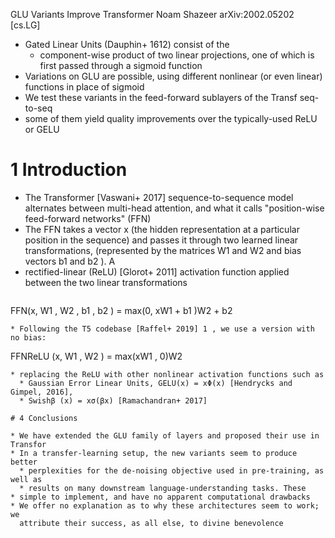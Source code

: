GLU Variants Improve Transformer
Noam Shazeer
arXiv:2002.05202 [cs.LG]

* Gated Linear Units (Dauphin+ 1612) consist of the
  * component-wise product of two linear projections, one of which is first
    passed through a sigmoid function
* Variations on GLU are possible, using
  different nonlinear (or even linear) functions in place of sigmoid
* We test these variants in the feed-forward sublayers of the Transf seq-to-seq
* some of them yield quality improvements over the typically-used ReLU or GELU

# 1 Introduction

* The Transformer [Vaswani+ 2017] sequence-to-sequence model
  alternates between multi-head attention, and what it calls
  "position-wise feed-forward networks" (FFN)
* The FFN takes a vector x (the hidden representation at a particular position
  in the sequence) and passes it through two learned linear transformations,
  (represented by the matrices W1 and W2 and bias vectors b1 and b2 ). A
* rectified-linear (ReLU) [Glorot+ 2011] activation function applied between
  the two linear transformations
  ```
FFN(x, W1 , W2 , b1 , b2 ) = max(0, xW1 + b1 )W2 + b2
```
* Following the T5 codebase [Raffel+ 2019] 1 , we use a version with no bias:
```
FFNReLU (x, W1 , W2 ) = max(xW1 , 0)W2
```
* replacing the ReLU with other nonlinear activation functions such as
  * Gaussian Error Linear Units, GELU(x) = xΦ(x) [Hendrycks and Gimpel, 2016],
  * Swishβ (x) = xσ(βx) [Ramachandran+ 2017]

# 4 Conclusions

* We have extended the GLU family of layers and proposed their use in Transfor
* In a transfer-learning setup, the new variants seem to produce better
  * perplexities for the de-noising objective used in pre-training, as well as
  * results on many downstream language-understanding tasks. These
* simple to implement, and have no apparent computational drawbacks
* We offer no explanation as to why these architectures seem to work; we
  attribute their success, as all else, to divine benevolence
